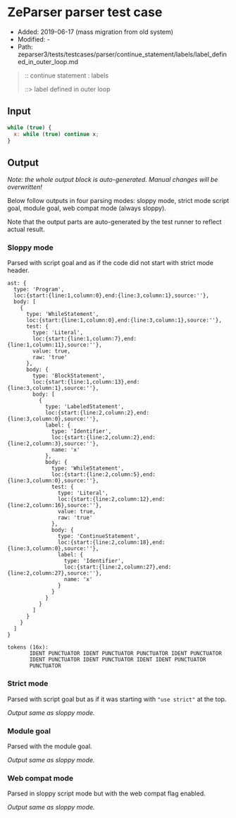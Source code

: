 # ZeParser parser test case

- Added: 2019-06-17 (mass migration from old system)
- Modified: -
- Path: zeparser3/tests/testcases/parser/continue_statement/labels/label_defined_in_outer_loop.md

> :: continue statement : labels
>
> ::> label defined in outer loop

## Input

`````js
while (true) { 
  x: while (true) continue x; 
}
`````

## Output

_Note: the whole output block is auto-generated. Manual changes will be overwritten!_

Below follow outputs in four parsing modes: sloppy mode, strict mode script goal, module goal, web compat mode (always sloppy).

Note that the output parts are auto-generated by the test runner to reflect actual result.

### Sloppy mode

Parsed with script goal and as if the code did not start with strict mode header.

`````
ast: {
  type: 'Program',
  loc:{start:{line:1,column:0},end:{line:3,column:1},source:''},
  body: [
    {
      type: 'WhileStatement',
      loc:{start:{line:1,column:0},end:{line:3,column:1},source:''},
      test: {
        type: 'Literal',
        loc:{start:{line:1,column:7},end:{line:1,column:11},source:''},
        value: true,
        raw: 'true'
      },
      body: {
        type: 'BlockStatement',
        loc:{start:{line:1,column:13},end:{line:3,column:1},source:''},
        body: [
          {
            type: 'LabeledStatement',
            loc:{start:{line:2,column:2},end:{line:3,column:0},source:''},
            label: {
              type: 'Identifier',
              loc:{start:{line:2,column:2},end:{line:2,column:3},source:''},
              name: 'x'
            },
            body: {
              type: 'WhileStatement',
              loc:{start:{line:2,column:5},end:{line:3,column:0},source:''},
              test: {
                type: 'Literal',
                loc:{start:{line:2,column:12},end:{line:2,column:16},source:''},
                value: true,
                raw: 'true'
              },
              body: {
                type: 'ContinueStatement',
                loc:{start:{line:2,column:18},end:{line:3,column:0},source:''},
                label: {
                  type: 'Identifier',
                  loc:{start:{line:2,column:27},end:{line:2,column:27},source:''},
                  name: 'x'
                }
              }
            }
          }
        ]
      }
    }
  ]
}

tokens (16x):
       IDENT PUNCTUATOR IDENT PUNCTUATOR PUNCTUATOR IDENT PUNCTUATOR
       IDENT PUNCTUATOR IDENT PUNCTUATOR IDENT IDENT PUNCTUATOR
       PUNCTUATOR
`````

### Strict mode

Parsed with script goal but as if it was starting with `"use strict"` at the top.

_Output same as sloppy mode._

### Module goal

Parsed with the module goal.

_Output same as sloppy mode._

### Web compat mode

Parsed in sloppy script mode but with the web compat flag enabled.

_Output same as sloppy mode._
